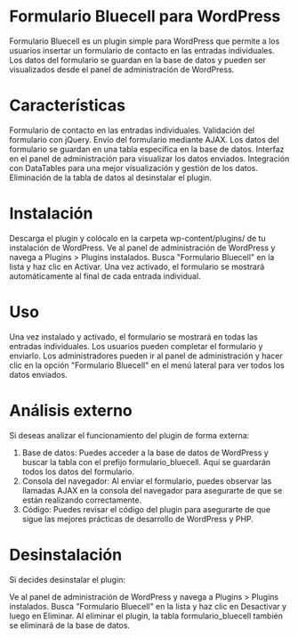 # Formulario Bluecell para WordPress
Formulario Bluecell es un plugin simple para WordPress que permite a los usuarios insertar un formulario de contacto en las entradas individuales. Los datos del formulario se guardan en la base de datos y pueden ser visualizados desde el panel de administración de WordPress.

# Características

Formulario de contacto en las entradas individuales.
Validación del formulario con jQuery.
Envío del formulario mediante AJAX.
Los datos del formulario se guardan en una tabla específica en la base de datos.
Interfaz en el panel de administración para visualizar los datos enviados.
Integración con DataTables para una mejor visualización y gestión de los datos.
Eliminación de la tabla de datos al desinstalar el plugin.

# Instalación
Descarga el plugin y colócalo en la carpeta wp-content/plugins/ de tu instalación de WordPress.
Ve al panel de administración de WordPress y navega a Plugins > Plugins instalados.
Busca "Formulario Bluecell" en la lista y haz clic en Activar.
Una vez activado, el formulario se mostrará automáticamente al final de cada entrada individual.

# Uso
Una vez instalado y activado, el formulario se mostrará en todas las entradas individuales.
Los usuarios pueden completar el formulario y enviarlo.
Los administradores pueden ir al panel de administración y hacer clic en la opción "Formulario Bluecell" en el menú lateral para ver todos los datos enviados.

# Análisis externo
Si deseas analizar el funcionamiento del plugin de forma externa:
1. Base de datos: Puedes acceder a la base de datos de WordPress y buscar la tabla con el prefijo formulario_bluecell. Aquí se guardarán todos los datos del formulario.
2. Consola del navegador: Al enviar el formulario, puedes observar las llamadas AJAX en la consola del navegador para asegurarte de que se están realizando correctamente.
3. Código: Puedes revisar el código del plugin para asegurarte de que sigue las mejores prácticas de desarrollo de WordPress y PHP.

# Desinstalación
Si decides desinstalar el plugin:

Ve al panel de administración de WordPress y navega a Plugins > Plugins instalados.
Busca "Formulario Bluecell" en la lista y haz clic en Desactivar y luego en Eliminar.
Al eliminar el plugin, la tabla formulario_bluecell también se eliminará de la base de datos.
